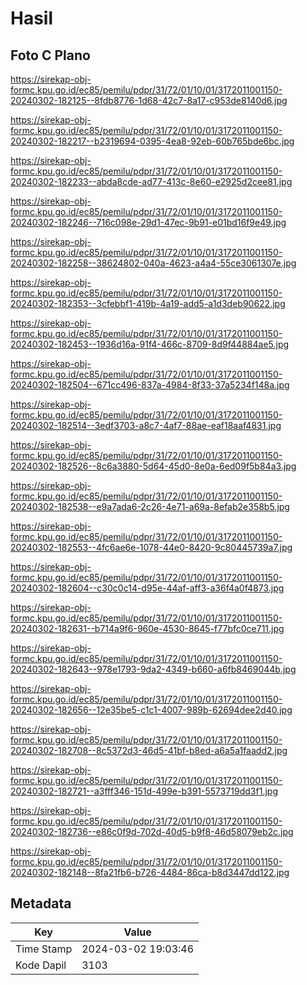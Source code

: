 # Hasil

## Foto C Plano

https://sirekap-obj-formc.kpu.go.id/ec85/pemilu/pdpr/31/72/01/10/01/3172011001150-20240302-182125--8fdb8776-1d68-42c7-8a17-c953de8140d6.jpg

https://sirekap-obj-formc.kpu.go.id/ec85/pemilu/pdpr/31/72/01/10/01/3172011001150-20240302-182217--b2319694-0395-4ea8-92eb-60b765bde6bc.jpg

https://sirekap-obj-formc.kpu.go.id/ec85/pemilu/pdpr/31/72/01/10/01/3172011001150-20240302-182233--abda8cde-ad77-413c-8e60-e2925d2cee81.jpg

https://sirekap-obj-formc.kpu.go.id/ec85/pemilu/pdpr/31/72/01/10/01/3172011001150-20240302-182246--716c098e-29d1-47ec-9b91-e01bd16f9e49.jpg

https://sirekap-obj-formc.kpu.go.id/ec85/pemilu/pdpr/31/72/01/10/01/3172011001150-20240302-182258--38624802-040a-4623-a4a4-55ce3061307e.jpg

https://sirekap-obj-formc.kpu.go.id/ec85/pemilu/pdpr/31/72/01/10/01/3172011001150-20240302-182353--3cfebbf1-419b-4a19-add5-a1d3deb90622.jpg

https://sirekap-obj-formc.kpu.go.id/ec85/pemilu/pdpr/31/72/01/10/01/3172011001150-20240302-182453--1936d16a-91f4-466c-8709-8d9f44884ae5.jpg

https://sirekap-obj-formc.kpu.go.id/ec85/pemilu/pdpr/31/72/01/10/01/3172011001150-20240302-182504--671cc496-837a-4984-8f33-37a5234f148a.jpg

https://sirekap-obj-formc.kpu.go.id/ec85/pemilu/pdpr/31/72/01/10/01/3172011001150-20240302-182514--3edf3703-a8c7-4af7-88ae-eaf18aaf4831.jpg

https://sirekap-obj-formc.kpu.go.id/ec85/pemilu/pdpr/31/72/01/10/01/3172011001150-20240302-182526--8c6a3880-5d64-45d0-8e0a-6ed09f5b84a3.jpg

https://sirekap-obj-formc.kpu.go.id/ec85/pemilu/pdpr/31/72/01/10/01/3172011001150-20240302-182538--e9a7ada6-2c26-4e71-a69a-8efab2e358b5.jpg

https://sirekap-obj-formc.kpu.go.id/ec85/pemilu/pdpr/31/72/01/10/01/3172011001150-20240302-182553--4fc6ae6e-1078-44e0-8420-9c80445739a7.jpg

https://sirekap-obj-formc.kpu.go.id/ec85/pemilu/pdpr/31/72/01/10/01/3172011001150-20240302-182604--c30c0c14-d95e-44af-aff3-a36f4a0f4873.jpg

https://sirekap-obj-formc.kpu.go.id/ec85/pemilu/pdpr/31/72/01/10/01/3172011001150-20240302-182631--b714a9f6-960e-4530-8645-f77bfc0ce711.jpg

https://sirekap-obj-formc.kpu.go.id/ec85/pemilu/pdpr/31/72/01/10/01/3172011001150-20240302-182643--978e1793-9da2-4349-b660-a6fb8469044b.jpg

https://sirekap-obj-formc.kpu.go.id/ec85/pemilu/pdpr/31/72/01/10/01/3172011001150-20240302-182656--12e35be5-c1c1-4007-989b-62694dee2d40.jpg

https://sirekap-obj-formc.kpu.go.id/ec85/pemilu/pdpr/31/72/01/10/01/3172011001150-20240302-182708--8c5372d3-46d5-41bf-b8ed-a6a5a1faadd2.jpg

https://sirekap-obj-formc.kpu.go.id/ec85/pemilu/pdpr/31/72/01/10/01/3172011001150-20240302-182721--a3fff346-151d-499e-b391-5573719dd3f1.jpg

https://sirekap-obj-formc.kpu.go.id/ec85/pemilu/pdpr/31/72/01/10/01/3172011001150-20240302-182736--e86c0f9d-702d-40d5-b9f8-46d58079eb2c.jpg

https://sirekap-obj-formc.kpu.go.id/ec85/pemilu/pdpr/31/72/01/10/01/3172011001150-20240302-182148--8fa21fb6-b726-4484-86ca-b8d3447dd122.jpg


## Metadata

| Key        | Value               |
| ---------- | ------------------- |
| Time Stamp | 2024-03-02 19:03:46 |
| Kode Dapil | 3103                |



